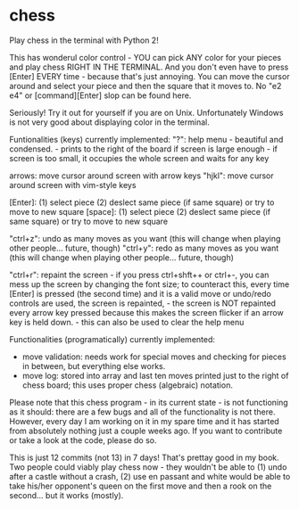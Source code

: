 chess
=====

Play chess in the terminal with Python 2!

This has wonderul color control - YOU can pick ANY color for your pieces and play chess RIGHT IN THE TERMINAL. And you don't even have to press [Enter] EVERY time - because that's just annoying. You can move the cursor around and select your piece and then the square that it moves to. No "e2 e4" or [command][Enter] slop can be found here.

Seriously! Try it out for yourself if you are on Unix. Unfortunately Windows is not very good about displaying color in the terminal.

Funtionalities (keys) currently implemented:
  "?": help menu - beautiful and condensed.
                 - prints to the right of the board if screen is large enough
                 - if screen is too small, it occupies the whole screen and waits for any key
                 
  arrows: move cursor around screen with arrow keys
  "hjkl": move cursor around screen with vim-style keys
  
  [Enter]: (1) select piece (2) deslect same piece (if same square) or try to move to new square
  [space]: (1) select piece (2) deslect same piece (if same square) or try to move to new square
  
  "ctrl+z": undo as many moves as you want (this will change when playing other people... future, though)
  "ctrl+y": redo as many moves as you want (this will change when playing other people... future, though)
  
  "ctrl+r": repaint the screen - if you press ctrl+shft++ or ctrl+-, you can mess up the screen by changing
                                 the font size; to counteract this, every time [Enter] is pressed (the second
                                 time) and it is a valid move or undo/redo controls are used, the screen is
                                 repainted,
                                - the screen is NOT repainted every arrow key pressed because this makes the
                                  screen flicker if an arrow key is held down.
                                - this can also be used to clear the help menu

Functionalities (programatically) currently implemented:
  * move validation: needs work for special moves and checking for pieces in between, but everything else works.
  * move log: stored into array and last ten moves printed just to the right of chess board; this uses proper
              chess (algebraic) notation.

Please note that this chess program - in its current state - is not functioning as it should: there are a few bugs and all of the functionality is not there. However, every day I am working on it in my spare time and it has started from absolutely nothing just a couple weeks ago. If you want to contribute or take a look at the code, please do so.

This is just 12 commits (not 13) in 7 days! That's prettay good in my book. Two people could viably play chess now - they wouldn't be able to (1) undo after a castle without a crash, (2) use en passant and white would be able to take his/her opponent's queen on the first move and then a rook on the second... but it works (mostly).

